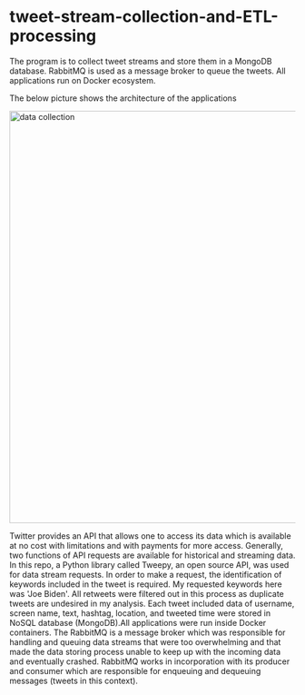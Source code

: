 # tweet-stream-collection-and-ETL-processing
The program is to collect tweet streams and store them in a MongoDB database. RabbitMQ is used as a message broker to queue the tweets. All applications run on Docker ecosystem.

The below picture shows the architecture of the applications

<img width="726" alt="data collection" src="https://user-images.githubusercontent.com/45326221/72861752-d5ed0f80-3c98-11ea-97e5-d32b186748c0.png">


  Twitter provides an API that allows one to access its data which is available at no cost with limitations and with payments for more access. Generally, two functions of API requests are available for historical and streaming data. In this repo, a Python library called Tweepy, an open source API, was used for data stream requests. In order to make a request, the identification of keywords included in the tweet is required.
  My requested keywords here was 'Joe Biden'. All retweets were filtered out in this process as duplicate tweets are undesired in my analysis. Each tweet included data of username, screen name, text, hashtag, location, and tweeted time were stored in NoSQL database (MongoDB).All applications were run inside Docker containers.
  The RabbitMQ is a message broker which was responsible for handling and queuing data streams that were too overwhelming and that made the data storing process unable to keep up with the incoming data and eventually crashed. RabbitMQ works in incorporation with its producer and consumer which are responsible for enqueuing and
dequeuing messages (tweets in this context).
